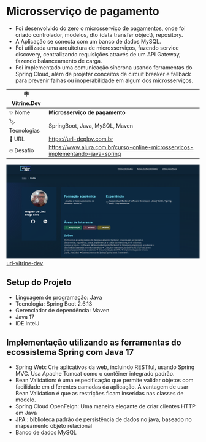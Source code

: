 # Microsserviço de pagamento

* Foi desenvolvido do zero o microsserviço de pagamentos, onde foi criado controlador, modelos, dto (data transfer object), repository.
* A Aplicação se conecta com um banco de dados MySQL.
* Foi utilizada uma arquitetura de microsserviços, fazendo service discovery, centralizando requisições através de um API Gateway, fazendo balanceamento de carga.
* Foi implementado uma comunicação síncrona usando ferramentas do Spring Cloud, além de projetar conceitos de circuit breaker e fallback para prevenir falhas ou inoperabilidade em algum dos microsserviços.

| :placard: Vitrine.Dev |     |
| -------------  | --- |
| :sparkles: Nome        | **Microsserviço de pagamento**
| :label: Tecnologias | SpringBoot, Java, MySQL, Maven
| :rocket: URL         | https://url-deploy.com.br
| :fire: Desafio     | https://www.alura.com.br/curso-online-microsservicos-implementando-java-spring

<!-- Inserir imagem com a #vitrinedev ao final do link -->
![alter-text](./images/ms-vitrine.png)
[url-vitrine-dev](https://cursos.alura.com.br/vitrinedev/wagner-sistemalima)


## Setup do Projeto
* Linguagem de programação: Java
* Tecnologia: Spring Boot 2.6.13
* Gerenciador de dependência: Maven
* Java 17
* IDE IntelJ

## Implementação utilizando as ferramentas do ecossistema Spring com Java 17
* Spring Web: Crie aplicativos da web, incluindo RESTful, usando Spring MVC. Usa Apache Tomcat como o contêiner integrado padrão.
* Bean Validation: é uma especificação que permite validar objetos com facilidade em diferentes camadas da aplicação. A vantagem de usar Bean Validation é que as restrições ficam inseridas nas classes de modelo.
* Spring Cloud OpenFeign: Uma maneira elegante de criar clientes HTTP em Java
* JPA : biblioteca padrão de persistência de dados no java, baseado no mapeamento objeto relacional
* Banco de dados MySQL